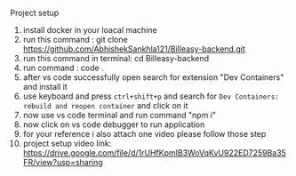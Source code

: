 Project setup

1. install docker in your loacal machine
2. run this command : git clone https://github.com/AbhishekSankhla121/Billeasy-backend.git
3. run this command in terminal: cd Billeasy-backend
4. run command : code .
5. after vs code successfully open search for extension "Dev Containers" and install it
6. use keyboard and press `ctrl+shift+p` and search for `Dev Containers: rebuild and reopen container` and click on it
7. now use vs code terminal and run command "npm i"
8. now click on vs code debugger to run application
9. for your reference i also attach one video please follow those step
10. project setup video link: https://drive.google.com/file/d/1rUHfKpmIB3WoVqKvU922ED7259Ba35FR/view?usp=sharing
